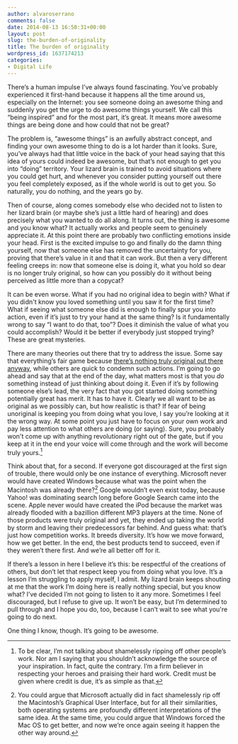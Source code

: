 ```yaml
---
author: alvaroserrano
comments: false
date: 2014-08-13 16:50:31+00:00
layout: post
slug: the-burden-of-originality
title: The burden of originality
wordpress_id: 1637174213
categories:
- Digital Life
---
```


There’s a human impulse I’ve always found fascinating. You’ve probably experienced it first-hand because it happens all the time around us, especially on the Internet: you see someone doing an awesome thing and suddenly you get the urge to do awesome things yourself. We call this “being inspired” and for the most part, it’s great. It means more awesome things are being done and how could that not be great?

The problem is, “awesome things” is an awfully abstract concept, and finding your own awesome thing to do is a lot harder than it looks. Sure, you’ve always had that little voice in the back of your head saying that this idea of yours could indeed be awesome, but that’s not enough to get you into “doing” territory. Your lizard brain is trained to avoid situations where you could get hurt, and whenever you consider putting yourself out there you feel completely exposed, as if the whole world is out to get you. So naturally, you do nothing, and the years go by.

Then of course, along comes somebody else who decided not to listen to her lizard brain (or maybe she’s just a little hard of hearing) and does precisely what you wanted to do all along. It turns out, the thing is awesome and you know what? It actually works and people seem to genuinely appreciate it. At this point there are probably two conflicting emotions inside your head. First is the excited impulse to go and finally do the damn thing yourself, now that someone else has removed the uncertainty for you, proving that there’s value in it and that it can work. But then a very different feeling creeps in: now that someone else is doing it, what you hold so dear is no longer truly original, so how can you possibly do it without being perceived as little more than a copycat?

It can be even worse. What if you had no original idea to begin with? What if you didn't know you loved something until you saw it for the first time? What if seeing what someone else did is enough to finally spur you into action, even if it’s just to try your hand at the same thing? Is it fundamentally wrong to say “I want to do that, too”? Does it diminish the value of what you could accomplish? Would it be better if everybody just stopped trying? These are great mysteries.

There are many theories out there that try to address the issue. Some say that everything’s fair game because [there’s nothing truly original out there anyway](http://everythingisaremix.info), while others are quick to condemn such actions. I’m going to go ahead and say that at the end of the day, what matters most is that you _do_ something instead of just thinking about doing it. Even if it’s by following someone else’s lead, the very fact that you got started doing something potentially great has merit. It has to have it. Clearly we all want to be as original as we possibly can, but how realistic is that? If fear of being unoriginal is keeping you from doing what you love, I say you’re looking at it the wrong way. At some point you just have to focus on your own work and pay less attention to what others are doing (or saying). Sure, you probably won't come up with anything revolutionary right out of the gate, but if you keep at it in the end your voice will come through and the work will become truly yours.[^1]

[^1]: To be clear, I’m not talking about shamelessly ripping off other people’s work. Nor am I saying that you shouldn’t acknowledge the source of your inspiration. In fact, quite the contrary. I’m a firm believer in respecting your heroes and praising their hard work. Credit must be given where credit is due, it’s as simple as that.

Think about that, for a second. If everyone got discouraged at the first sign of trouble, there would only be one instance of everything. Microsoft never would have created Windows because what was the point when the Macintosh was already there?[^2] Google wouldn’t even exist today, because Yahoo! was dominating search long before Google Search came into the scene. Apple never would have created the iPod because the market was already flooded with a bazillion different MP3 players at the time. None of those products were truly original and yet, they ended up taking the world by storm and leaving their predecessors far behind. And guess what: that’s just how competition works. It breeds diversity. It’s how we move forward, how we get better. In the end, the best products tend to succeed, even if they weren’t there first. And we’re all better off for it.

[^2]: You could argue that Microsoft actually did in fact shamelessly rip off the Macintosh’s Graphical User Interface, but for all their similarities, both operating systems are profoundly different interpretations of the same idea. At the same time, you could argue that Windows forced the Mac OS to get better, and now we’re once again seeing it happen the other way around.

If there’s a lesson in here I believe it’s this: be respectful of the creations of others, but don’t let that respect keep you from doing what you love. It’s a lesson I’m struggling to apply myself, I admit. My lizard brain keeps shouting at me that the work I’m doing here is really nothing special, but you know what? I’ve decided I’m not going to listen to it any more. Sometimes I feel discouraged, but I refuse to give up. It won’t be easy, but I’m determined to pull through and I hope you do, too, because I can’t wait to see what you're going to do next.

One thing I know, though. It’s going to be awesome.

